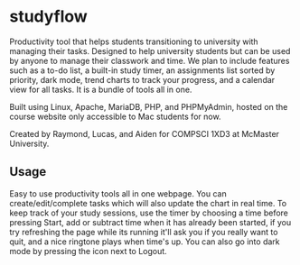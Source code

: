 # studyflow
Productivity tool that helps students transitioning to university with managing their tasks. Designed to help university students but can be used by anyone to manage their classwork and time. We plan to include features such as a to-do list, a built-in study timer, an assignments list sorted by priority, dark mode, trend charts to track your progress, and a calendar view for all tasks. It is a bundle of tools all in one.

Built using Linux, Apache, MariaDB, PHP, and PHPMyAdmin, hosted on the course website only accessible to Mac students for now.

Created by Raymond, Lucas, and Aiden for COMPSCI 1XD3 at McMaster University.

## Usage
Easy to use productivity tools all in one webpage. You can create/edit/complete tasks which will also update the chart in real time. To keep track of your study sessions, use the timer by choosing a time before pressing Start, add or subtract time when it has already been started, if you try refreshing the page while its running it'll ask you if you really want to quit, and a nice ringtone plays when time's up. You can also go into dark mode by pressing the icon next to Logout.
